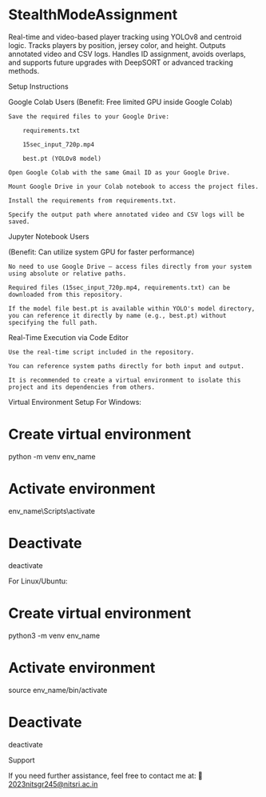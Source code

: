 # StealthModeAssignment
Real-time and video-based player tracking using YOLOv8 and centroid logic. Tracks players by position, jersey color, and height. Outputs annotated video and CSV logs. Handles ID assignment, avoids overlaps, and supports future upgrades with DeepSORT or advanced tracking methods.


Setup Instructions

Google Colab Users
(Benefit: Free limited GPU inside Google Colab)

    Save the required files to your Google Drive:

        requirements.txt

        15sec_input_720p.mp4

        best.pt (YOLOv8 model)

    Open Google Colab with the same Gmail ID as your Google Drive.

    Mount Google Drive in your Colab notebook to access the project files.

    Install the requirements from requirements.txt.

    Specify the output path where annotated video and CSV logs will be saved.

 Jupyter Notebook Users

(Benefit: Can utilize system GPU for faster performance)

    No need to use Google Drive — access files directly from your system using absolute or relative paths.

    Required files (15sec_input_720p.mp4, requirements.txt) can be downloaded from this repository.

    If the model file best.pt is available within YOLO's model directory, you can reference it directly by name (e.g., best.pt) without specifying the full path.

 Real-Time Execution via Code Editor

    Use the real-time script included in the repository.

    You can reference system paths directly for both input and output.

    It is recommended to create a virtual environment to isolate this project and its dependencies from others.

Virtual Environment Setup
For Windows:

# Create virtual environment
python -m venv env_name

# Activate environment
env_name\Scripts\activate

# Deactivate
deactivate

For Linux/Ubuntu:

# Create virtual environment
python3 -m venv env_name

# Activate environment
source env_name/bin/activate

# Deactivate
deactivate

 Support

If you need further assistance, feel free to contact me at:
📧 2023nitsgr245@nitsri.ac.in



